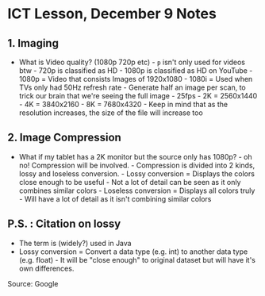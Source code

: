 # ICT Lesson, December 9 Notes #

## 1. Imaging ##

- What is Video quality? (1080p 720p etc) 
        - `p` isn't only used for videos btw 
        - 720p is classified as HD 
        - 1080p is classified as HD on YouTube 
                - 1080p = Video that consists Images of 1920x1080 
                - 1080i = Used when TVs only had 50Hz refresh rate 
                        - Generate half an image per scan, to trick our brain that we're seeing the full image 
                                - 25fps 
        - 2K = 2560x1440 
        - 4K = 3840x2160 
        - 8K = 7680x4320 
        - Keep in mind that as the resolution increases, the size of the file will increase too 

## 2. Image Compression ##

- What if my tablet has a 2K monitor but the source only has 1080p? 
        - oh no! Compression will be involved. 
        - Compression is divided into 2 kinds, lossy and loseless conversion. 
                - Lossy conversion = Displays the colors close enough to be useful 
                        - Not a lot of detail can be seen as it only combines similar colors 
                - Loseless conversion = Displays all colors truly 
                        - Will have a lot of detail as it isn't combining similar colors 

## P.S. : Citation on lossy  ##
- The term is (widely?) used in Java
- Lossy conversion = Convert a data type (e.g. int) to another data type (e.g. float)
        - It will be "close enough" to original dataset but will have it's own differences.

Source: Google
